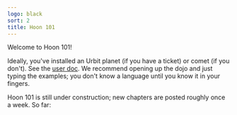 ```yaml
---
logo: black
sort: 2
title: Hoon 101
---
```


Welcome to Hoon 101!

Ideally, you've installed an Urbit planet (if you have a ticket)
or comet (if you don't).  See the [user doc](../../user).  We
recommend opening up the dojo and just typing the examples; you
don't know a language until you know it in your fingers.

Hoon 101 is still under construction; new chapters are posted
roughly once a week.  So far:

<list></list>

